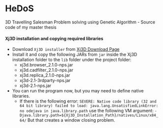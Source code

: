 # HeDoS
3D Travelling Salesman Problem solving using Genetic Algorithm - Source code of my master thesis

#### Xj3D installation and copying required libraries
* Download `Xj3D installer` from [Xj3D Download Page](https://sourceforge.net/projects/xj3d/files/installers/) 
* Install it and copy the following JARs from `jar` inside the Xj3D installation folder
 to the `lib` folder under the project folder:
  * xj3d.browser_2.1.0-nps.jar
  * xj3d.cadfilter_2.1.0-nps.jar
  * xj3d.replica_2.1.0-nps.jar
  * xj3d-2.1-3rdparty-nps.jar
  * xj3d-2.1-nps.jar
* You can run the program now, but you may need to define native libraries.
  * If there is the following error: 
  `SEVERE: Native code library (32 and 64 bit library) failed to load: java.lang.UnsatisfiedLinkError: no odejava in java.library.path` 
  use the following VM argument: `-Djava.library.path=${Xj3D_Installation_Path}/natives/Linux/x84_64/`
  But that creates a window closing problem.
